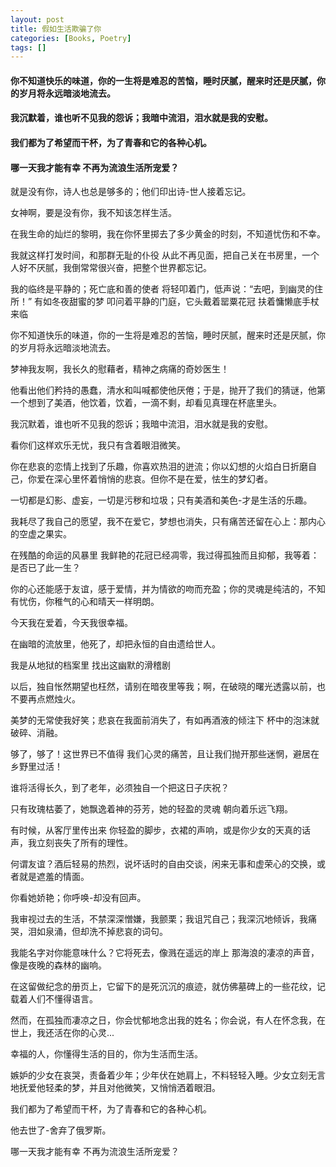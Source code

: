 ```yaml
---
layout: post
title: 假如生活欺骗了你
categories: [Books, Poetry]
tags: []
---
```

#### 你不知道快乐的味道，你的一生将是难忍的苦恼，睡时厌腻，醒来时还是厌腻，你的岁月将永远暗淡地流去。
#### 我沉默着，谁也听不见我的怨诉；我暗中流泪，泪水就是我的安慰。
#### 我们都为了希望而干杯，为了青春和它的各种心机。
#### 哪一天我才能有幸 不再为流浪生活所宠爱？
<!-- more -->
就是没有你，诗人也总是够多的；他们印出诗-世人接着忘记。

女神啊，要是没有你，我不知该怎样生活。

在我生命的灿烂的黎明，我在你怀里掷去了多少黄金的时刻，不知道忧伤和不幸。

我就这样打发时间，和那群无耻的仆役 从此不再见面，把自己关在书房里，一个人好不厌腻，我倒常常很兴奋，把整个世界都忘记。

我的临终是平静的；死亡底和善的使者 将轻叩着门，低声说：“去吧，到幽灵的住所！” 有如冬夜甜蜜的梦 叩问着平静的门庭，它头戴着罂粟花冠 扶着慵懒底手杖来临

你不知道快乐的味道，你的一生将是难忍的苦恼，睡时厌腻，醒来时还是厌腻，你的岁月将永远暗淡地流去。

梦神我友啊，我长久的慰藉者，精神之病痛的奇妙医生！

他看出他们矜持的愚蠢，清水和叫喊都使他厌倦；于是，抛开了我们的猜谜，他第一个想到了美酒，他饮着，饮着，一滴不剩，却看见真理在杯底里头。

我沉默着，谁也听不见我的怨诉；我暗中流泪，泪水就是我的安慰。

看你们这样欢乐无忧，我只有含着眼泪微笑。

你在悲哀的恋情上找到了乐趣，你喜欢热泪的迸流；你以幻想的火焰白日折磨自己，你爱在深心里怀着悄悄的悲哀。但你不是在爱，怯生的梦幻者。

一切都是幻影、虚妄，一切是污秽和垃圾；只有美酒和美色-才是生活的乐趣。

我耗尽了我自己的愿望，我不在爱它，梦想也消失，只有痛苦还留在心上：那内心的空虚之果实。

在残酷的命运的风暴里 我鲜艳的花冠已经凋零，我过得孤独而且抑郁，我等着：是否已了此一生？

你的心还能感于友谊，感于爱情，并为情欲的吻而充盈；你的灵魂是纯洁的，不知有忧伤，你稚气的心和晴天一样明朗。

今天我在爱着，今天我很幸福。

在幽暗的流放里，他死了，却把永恒的自由遗给世人。

我是从地狱的档案里 找出这幽默的滑稽剧

以后，独自怅然期望也枉然，请别在暗夜里等我；啊，在破晓的曙光透露以前，也不要再点燃烛火。

美梦的无常使我好笑；悲哀在我面前消失了，有如再酒液的倾注下 杯中的泡沫就破碎、消融。

够了，够了！这世界已不值得 我们心灵的痛苦，且让我们抛开那些迷惘，避居在乡野里过活！

谁将活得长久，到了老年，必须独自一个把这日子庆祝？

只有玫瑰枯萎了，她飘逸着神的芬芳，她的轻盈的灵魂 朝向着乐远飞翔。

有时候，从客厅里传出来 你轻盈的脚步，衣裙的声响，或是你少女的天真的话声，我立刻丧失了所有的理性。

何谓友谊？酒后轻易的热烈，说坏话时的自由交谈，闲来无事和虚荣心的交换，或者就是遮羞的情面。

你看她娇艳；你呼唤-却没有回声。

我审视过去的生活，不禁深深憎嫌，我颤栗；我诅咒自己；我深沉地倾诉，我痛哭，泪如泉涌，但却洗不掉悲哀的词句。

我能名字对你能意味什么？它将死去，像溅在遥远的岸上 那海浪的凄凉的声音，像是夜晚的森林的幽响。

在这留做纪念的册页上，它留下的是死沉沉的痕迹，就仿佛墓碑上的一些花纹，记载着人们不懂得语言。

然而，在孤独而凄凉之日，你会忧郁地念出我的姓名；你会说，有人在怀念我，在世上，我还活在你的心灵...

幸福的人，你懂得生活的目的，你为生活而生活。

嫉妒的少女在哀哭，责备着少年；少年伏在她肩上，不料轻轻入睡。少女立刻无言地抚爱他轻柔的梦，并且对他微笑，又悄悄洒着眼泪。

我们都为了希望而干杯，为了青春和它的各种心机。

他去世了-舍弃了俄罗斯。

哪一天我才能有幸 不再为流浪生活所宠爱？

